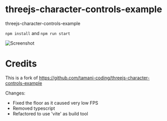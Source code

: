 # threejs-character-controls-example
threejs-character-controls-example

`npm install` and `npm run start`

![Screenshot](screenshot01.png?raw=true "Screenshot")
# Credits
This is a fork of https://github.com/tamani-coding/threejs-character-controls-example

Changes:
- Fixed the floor as it caused very low FPS
- Removed typescript
- Refactored to use 'vite' as build tool